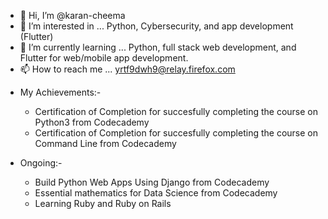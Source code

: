 - 👋 Hi, I’m @karan-cheema
- 👀 I’m interested in ... Python, Cybersecurity, and app development (Flutter)
- 🌱 I’m currently learning ... Python, full stack web development, and Flutter for web/mobile app development.
- 📫 How to reach me ... yrtf9dwh9@relay.firefox.com
<!-- [NOTE TO SELF - This will go above reach me section] - 💞️ I’m looking to collaborate on ... --->
- My Achievements:-
  - Certification of Completion for succesfully completing the course on Python3 from Codecademy
  - Certification of Completion for succesfully completing the course on Command Line from Codecademy

- Ongoing:-
  - Build Python Web Apps Using Django from Codecademy
  - Essential mathematics for Data Science from Codecademy
  - Learning Ruby and Ruby on Rails
<!---
karan-cheema/karan-cheema is a ✨ special ✨ repository because its `README.md` (this file) appears on your GitHub profile.
You can click the Preview link to take a look at your changes.
--->
